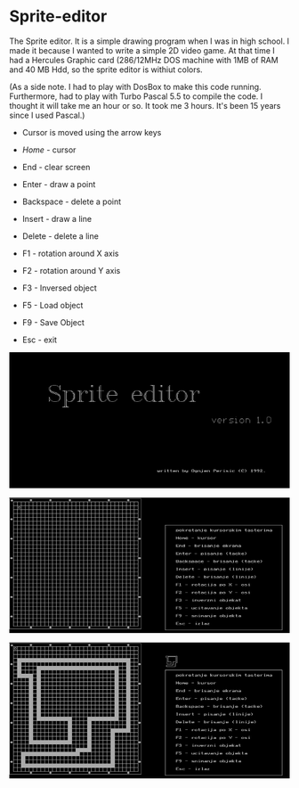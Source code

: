 # Sprite-editor
The Sprite editor. It is a simple drawing program when I was in high school. I made it because I wanted to write a simple 2D video game. At that time I had a Hercules Graphic card (286/12MHz DOS machine with 1MB of RAM and 40 MB Hdd, so the sprite editor is withiut colors.

(As a side note. I had to play with DosBox to make this code running. Furthermore, had to play with Turbo Pascal 5.5 to compile the code. I thought it will take me an hour or so. It took me 3 hours. It's been 15 years since I used Pascal.)

- Cursor is moved using the arrow keys
- *Home* - cursor

- End - clear screen

- Enter - draw a point

- Backspace - delete a point

- Insert - draw a line

- Delete - delete a line

- F1 - rotation around X axis

- F2 - rotation around Y axis

- F3 - Inversed object

- F5 - Load object

- F9 - Save Object

- Esc - exit



![Alt text](https://github.com/ognjenperisic/Sprite-editor/blob/screenshots/editor_003.png?raw=true "Starting screen")

![Alt text](https://github.com/ognjenperisic/Sprite-editor/blob/screenshots/editor_000.png?raw=true "Main screen")

![Alt text](https://github.com/ognjenperisic/Sprite-editor/blob/screenshots/editor_001.png?raw=true "Main screen")

